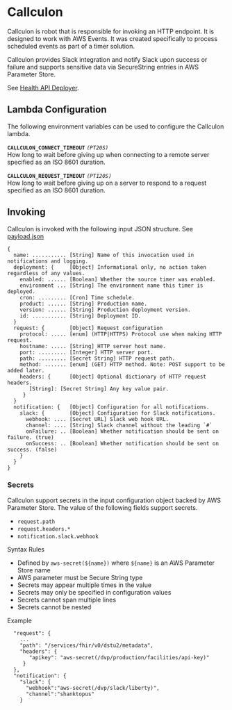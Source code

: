 # Callculon

Callculon is robot that is responsible for invoking an HTTP endpoint.
It is designed to work with AWS Events.
It was created specifically to process scheduled events as part of a timer solution.

Callculon provides Slack integration and notify Slack upon success or failure
and supports sensitive data via SecureString entries in AWS Parameter Store.

See [Health API Deployer](https://github.com/department-of-veterans-affairs/health-apis-deployer).

## Lambda Configuration

The following environment variables can be used to configure the Callculon lambda.

**`CALLCULON_CONNECT_TIMEOUT`** _`(PT20S)`_  
How long to wait before giving up when connecting to a remote server
specified as an ISO 8601 duration.

**`CALLCULON_REQUEST_TIMEOUT`**  _`(PT120S)`_  
How long to wait before giving up on a server to respond to a request
specified as an ISO 8601 duration.

## Invoking

Callculon is invoked with the following input JSON structure.
See [payload.json](payload.json)

```
{
  name: ........... [String] Name of this invocation used in notifications and logging.
  deployment: {     [Object] Informational only, no action taken regardless of any values.
    enabled: ...... [Boolean] Whether the source timer was enabled.
    environment ... [String] The environment name this timer is deployed.
    cron: ......... [Cron] Time schedule.
    product: ...... [String] Production name.
    version: ...... [String] Production deployment version.
    id: ........... [String] Deployment ID.
  }
  request: {        [Object] Request configuration
    protocol: ..... [enum] (HTTP|HTTPS) Protocol use when making HTTP request.
    hostname: ..... [String] HTTP server host name.
    port: ......... [Integer] HTTP server port.
    path: ......... [Secret String] HTTP request path.
    method: ....... [enum] (GET) HTTP method. Note: POST support to be added later.
    headers: {      [Object] Optional dictionary of HTTP request headers.
       [String]: [Secret String] Any key value pair.
     }
  }
  notification: {   [Object] Configuration for all notifications.
    slack: {        [Object] Configuration for Slack notifications.
      webhook: .... [Secret URL] Slack web hook URL.
      channel: .... [String] Slack channel without the leading `#`
      onFailure: .. [Boolean] Whether notification should be sent on failure. (true)
      onSuccess: .. [Boolean] Whether notification should be sent on success. (false)
    }
  }
}
```

### Secrets
Callculon support secrets in the input configuration object backed by AWS Parameter Store.
The value of the following fields support secrets.
- `request.path`
- `request.headers.*`
- `notification.slack.webhook`

Syntax Rules

- Defined by `aws-secret(${name})` where `${name}` is an AWS Parameter Store name
- AWS parameter must be Secure String type
- Secrets may appear multiple times in the value
- Secrets may only be specified in configuration values
- Secrets cannot span multiple lines
- Secrets cannot be nested

Example
```
  "request": {
    ...
    "path": "/services/fhir/v0/dstu2/metadata",
    "headers": {
       "apikey": "aws-secret(/dvp/production/facilities/api-key)"
     }
  },
  "notification": {
    "slack": {
      "webhook":"aws-secret(/dvp/slack/liberty)",
      "channel":"shanktopus"
    }
```
